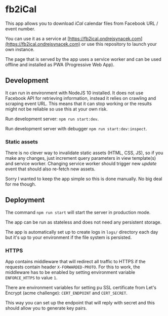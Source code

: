 # fb2iCal

This app allows you to download *iCal* calendar files from Facebook URL / event number.

You can use it as a service at [https://fb2ical.ondrejsynacek.com](https://fb2ical.ondrejsynacek.com) or use this repository to launch your own instance.

The page that is served by the app uses a service worker and can be used offline and installed as PWA (Progressive Web App).

## Development

It can run in environment with NodeJS 10 installed. It does not use Facebook API for retrieving information, instead it relies on crawling and scraping event URL. This means that it can stop working or the results might not be reliable so use this at your own risk.

Run development server: `npm run start:dev`.

Run development server with debugger `npm run start:dev:inspect`.

### Static assets

There is no clever way to invalidate static assets (HTML, CSS, JS), so if you make any changes, just increment query parameters in view template(s) and service worker. Changing service worker should trigger new _update_ event that should also re-fetch new assets.

Sorry I wanted to keep the app simple so this is done manually. No big deal for me though.

## Deployment

The command `npm run start` will start the server in production mode. 

The app can be run as stateless and does not need any persistent storage.

The app is automatically set up to create logs in `logs/` directory each day but it's up to your environment if the file system is persisted.

### HTTPS

App contains middleware that will redirect all traffic to HTTPS if the requests contain header `X-FORWARDED-PROTO`. For this to work, the middleware has to be enabled by setting environment variable `ENFORCE_HTTPS` to value `1`.

There are environment variables for setting pu SSL certificate from Let's Encrypt (acme challenge): `CERT_ENDPOINT` and `CERT_SECRET`.

This way you can set up the endpoint that will reply with secret and this should allow you to generate key pairs.

